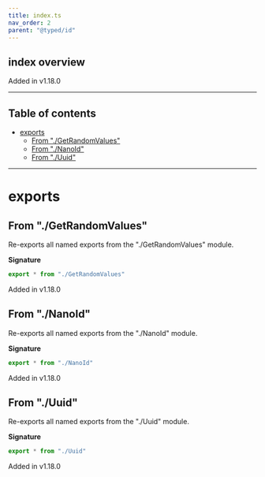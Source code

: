 ```yaml
---
title: index.ts
nav_order: 2
parent: "@typed/id"
---
```


## index overview

Added in v1.18.0

---

<h2 class="text-delta">Table of contents</h2>

- [exports](#exports)
  - [From "./GetRandomValues"](#from-getrandomvalues)
  - [From "./NanoId"](#from-nanoid)
  - [From "./Uuid"](#from-uuid)

---

# exports

## From "./GetRandomValues"

Re-exports all named exports from the "./GetRandomValues" module.

**Signature**

```ts
export * from "./GetRandomValues"
```

Added in v1.18.0

## From "./NanoId"

Re-exports all named exports from the "./NanoId" module.

**Signature**

```ts
export * from "./NanoId"
```

Added in v1.18.0

## From "./Uuid"

Re-exports all named exports from the "./Uuid" module.

**Signature**

```ts
export * from "./Uuid"
```

Added in v1.18.0

